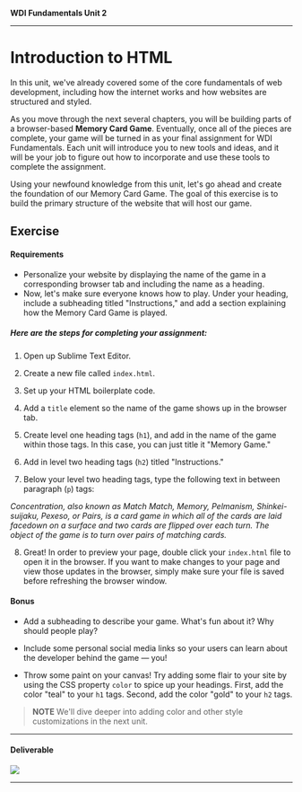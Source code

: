 **WDI Fundamentals Unit 2**

---

# Introduction to HTML

In this unit, we've already covered some of the core fundamentals of web development, including how the internet works and how websites are structured and styled.

As you move through the next several chapters, you will be building parts of a browser-based **Memory Card Game**. Eventually, once all of the pieces are complete, your game will be turned in as your final assignment for WDI Fundamentals. Each unit will introduce you to new tools and ideas, and it will be your job to figure out how to incorporate and use these tools to complete the assignment.

Using your newfound knowledge from this unit, let's go ahead and create the foundation of our Memory Card Game. The goal of this exercise is to build the primary structure of the website that will host our game.

## Exercise

#### Requirements

* Personalize your website by displaying the name of the game in a corresponding browser tab and including the name as a heading.
* Now, let's make sure everyone knows how to play. Under your heading, include a subheading titled "Instructions," and add a section explaining how the Memory Card Game is played.

##### Here are the steps for completing your assignment:

1) Open up Sublime Text Editor.

2) Create a new file called `index.html`.

3) Set up your HTML boilerplate code.

4) Add a `title` element so the name of the game shows up in the browser tab.

5) Create level one heading tags (`h1`), and add in the name of the game within those tags. In this case, you can just title it "Memory Game."

6) Add in level two heading tags (`h2`) titled "Instructions."

7) Below your level two heading tags, type the following text in between paragraph (`p`) tags:

*Concentration, also known as Match Match, Memory, Pelmanism, Shinkei-suijaku, Pexeso, or Pairs, is a card game in which all of the cards are laid facedown on a surface and two cards are flipped over each turn. The object of the game is to turn over pairs of matching cards.*

8) Great! In order to preview your page, double click your `index.html` file to open it in the browser. If you want to make changes to your page and view those updates in the browser, simply make sure your file is saved before refreshing the browser window.


#### Bonus

* Add a subheading to describe your game. What's fun about it? Why should people play?

* Include some personal social media links so your users can learn about the developer behind the game — you!

* Throw some paint on your canvas! Try adding some flair to your site by using the CSS property `color` to spice up your headings. First, add the color "teal" to your `h1` tags. Second, add the color "gold" to your `h2` tags.

>**NOTE** We'll dive deeper into adding color and other style customizations in the next unit.

---

#### Deliverable

![](https://s3.amazonaws.com/f.cl.ly/items/2J000u3x2I3S2Z1c0y0M/Image%202016-03-16%20at%201.27.18%20PM.png?v=991ea9bd)

---
